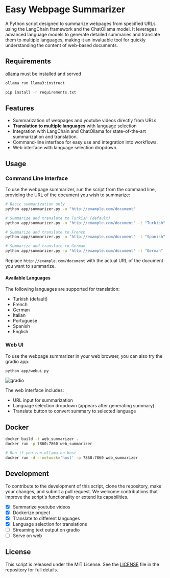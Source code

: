 # Easy Webpage Summarizer

A Python script designed to summarize webpages from specified URLs using the LangChain framework and the ChatOllama model. It leverages advanced language models to generate detailed summaries and translate them to multiple languages, making it an invaluable tool for quickly understanding the content of web-based documents.

## Requirements

[ollama](https://ollama.com/) must be installed and served

```bash
ollama run llama3:instruct
```

```bash
pip install -r requirements.txt
```

## Features

- Summarization of webpages and youtube videos directly from URLs.
- **Translation to multiple languages** with language selection
- Integration with LangChain and ChatOllama for state-of-the-art summarization and translation.
- Command-line interface for easy use and integration into workflows.
- Web interface with language selection dropdown.

## Usage

### Command Line Interface

To use the webpage summarizer, run the script from the command line, providing the URL of the document you wish to summarize:

```bash
# Basic summarization only
python app/summarizer.py -u "http://example.com/document"

# Summarize and translate to Turkish (default)
python app/summarizer.py -u "http://example.com/document" -t "Turkish"

# Summarize and translate to French
python app/summarizer.py -u "http://example.com/document" -t "Spanish"

# Summarize and translate to German
python app/summarizer.py -u "http://example.com/document" -t "German"
```

Replace `http://example.com/document` with the actual URL of the document you want to summarize.

#### Available Languages

The following languages are supported for translation:
- Turkish (default)
- French
- German
- Italian
- Portuguese
- Spanish
- English

### Web UI

To use the webpage summarizer in your web browser, you can also try the gradio app:

```bash
python app/webui.py
```

![gradio](assets/gradio.png)

The web interface includes:
- URL input for summarization
- Language selection dropdown (appears after generating summary)
- Translate button to convert summary to selected language

## Docker

```bash
docker build -t web_summarizer .
docker run -p 7860:7860 web_summarizer

# Run if you run ollama on host
docker run -d --network='host' -p 7860:7860 web_summarizer
```

## Development

To contribute to the development of this script, clone the repository, make your changes, and submit a pull request. We welcome contributions that improve the script's functionality or extend its capabilities.

- [x] Summarize youtube videos
- [x] Dockerize project
- [x] Translate to different languages
- [x] Language selection for translations
- [ ] Streaming text output on gradio
- [ ] Serve on web

## License

This script is released under the MIT License. See the [LICENSE](./LICENSE) file in the repository for full details.
